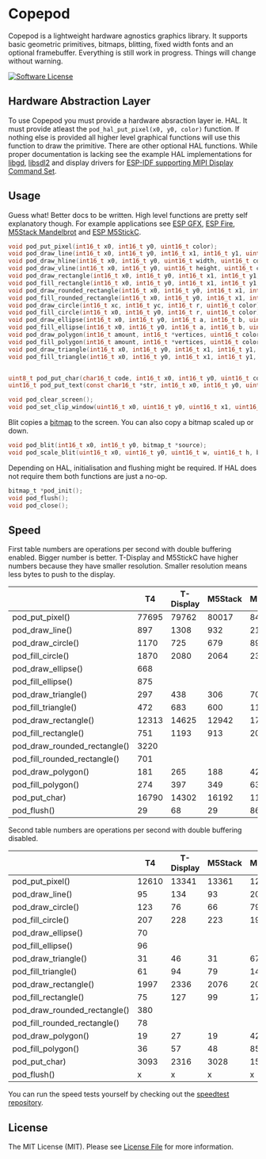 # Copepod

Copepod is a lightweight hardware agnostics graphics library. It supports basic geometric primitives, bitmaps, blitting, fixed width fonts and an optional framebuffer. Everything is still work in progress. Things will change without warning.

[![Software License](https://img.shields.io/badge/license-MIT-brightgreen.svg?style=flat-square)](LICENSE.md)

## Hardware Abstraction Layer

To use Copepod you must provide a hardware absraction layer ie. HAL. It must provide atleast the `pod_hal_put_pixel(x0, y0, color)` function. If nothing else is provided all higher level graphical functions will use this function to draw the primitive. There are other optional HAL functions. While proper documentation is lacking see the example HAL implementations for [libgd](https://github.com/tuupola/copepod-libgd), [libsdl2](https://github.com/tuupola/copepod-libsdl2) and display drivers for [ESP-IDF supporting MIPI Display Command Set](https://github.com/tuupola/esp_mipi).


## Usage

Guess what! Better docs to be written. High level functions are pretty self explanatory though. For example applications see [ESP GFX](https://github.com/tuupola/esp_gfx), [ESP Fire](https://github.com/tuupola/esp_fire), [M5Stack Mandelbrot](https://github.com/tuupola/esp-examples/tree/master/014-mandelbrot) and [ESP M5StickC](https://github.com/tuupola/esp_m5stick).

```c
void pod_put_pixel(int16_t x0, int16_t y0, uint16_t color);
void pod_draw_line(int16_t x0, int16_t y0, int16_t x1, int16_t y1, uint16_t color);
void pod_draw_hline(int16_t x0, int16_t y0, uint16_t width, uint16_t color);
void pod_draw_vline(int16_t x0, int16_t y0, uint16_t height, uint16_t color);
void pod_draw_rectangle(int16_t x0, int16_t y0, int16_t x1, int16_t y1, uint16_t color);
void pod_fill_rectangle(int16_t x0, int16_t y0, int16_t x1, int16_t y1, uint16_t color);
void pod_draw_rounded_rectangle(int16_t x0, int16_t y0, int16_t x1, int16_t y1, int16_t r, uint16_t color);
void pod_fill_rounded_rectangle(int16_t x0, int16_t y0, int16_t x1, int16_t y1, int16_t r, uint16_t color);
void pod_draw_circle(int16_t xc, int16_t yc, int16_t r, uint16_t color);
void pod_fill_circle(int16_t x0, int16_t y0, int16_t r, uint16_t color);
void pod_draw_ellipse(int16_t x0, int16_t y0, int16_t a, int16_t b, uint16_t color);
void pod_fill_ellipse(int16_t x0, int16_t y0, int16_t a, int16_t b, uint16_t color);
void pod_draw_polygon(int16_t amount, int16_t *vertices, uint16_t color);
void pod_fill_polygon(int16_t amount, int16_t *vertices, uint16_t color);
void pod_draw_triangle(int16_t x0, int16_t y0, int16_t x1, int16_t y1, int16_t x2, int16_t y2, uint16_t color);
void pod_fill_triangle(int16_t x0, int16_t y0, int16_t x1, int16_t y1, int16_t x2, int16_t y2, uint16_t color);


uint8_t pod_put_char(char16_t code, int16_t x0, int16_t y0, uint16_t color, const unsigned char *font);
uint16_t pod_put_text(const char16_t *str, int16_t x0, int16_t y0, uint16_t color, const unsigned char *font);

void pod_clear_screen();
void pod_set_clip_window(uint16_t x0, uint16_t y0, uint16_t x1, uint16_t y1);

```

Blit copies a [bitmap](https://github.com/tuupola/copepod/blob/master/bitmap.c) to the screen. You can also copy a bitmap scaled up or down.

```c
void pod_blit(int16_t x0, int16_t y0, bitmap_t *source);
void pod_scale_blit(uint16_t x0, uint16_t y0, uint16_t w, uint16_t h, bitmap_t *source);
```

Depending on HAL, initialisation and flushing might be required. If HAL does not require them both functions are just a no-op.

```c
bitmap_t *pod_init();
void pod_flush();
void pod_close();
```

## Speed

 First table numbers are operations per second with double buffering enabled. Bigger number is better. T-Display and M5StickC have higher numbers because they have smaller resolution. Smaller resolution means less bytes to push to the display.

|                              | T4    | T-Display | M5Stack | M5StickC |
|------------------------------|-------|-----------|---------|----------|
| pod_put_pixel()              | 77695 | 79762     | 80017   | 84496    |
| pod_draw_line()              | 897   | 1308      | 932     | 2107     |
| pod_draw_circle()            | 1170  | 725       | 679     | 891      |
| pod_fill_circle()            | 1870  | 2080      | 2064    | 2325     |
| pod_draw_ellipse()           | 668   |           |         |          |
| pod_fill_ellipse()           | 875   |           |         |          |
| pod_draw_triangle()          | 297   | 438       | 306     | 707      |
| pod_fill_triangle()          | 472   | 683       | 600     | 1104     |
| pod_draw_rectangle()         | 12313 | 14625     | 12942   | 17703    |
| pod_fill_rectangle()         | 751   | 1193      | 913     | 2031     |
| pod_draw_rounded_rectangle() | 3220  |           |         |          |
| pod_fill_rounded_rectangle() | 701   |           |         |          |
| pod_draw_polygon()           | 181   | 265       | 188     | 425      |
| pod_fill_polygon()           | 274   | 397       | 349     | 633      |
| pod_put_char)                | 16790 | 14302     | 16192   | 11656    |
| pod_flush()                  | 29    | 68        | 29      | 86       |

Second table numbers are operations per second with double buffering disabled.

|                              | T4    | T-Display | M5Stack | M5StickC |
|------------------------------|-------|-----------|---------|----------|
| pod_put_pixel()              | 12610 | 13341     | 13361   | 12324    |
| pod_draw_line()              | 95    | 134       | 93      | 203      |
| pod_draw_circle()            | 123   | 76        | 66      | 79       |
| pod_fill_circle()            | 207   | 228       | 223     | 197      |
| pod_draw_ellipse()           | 70    |           |         |          |
| pod_fill_ellipse()           | 96    |           |         |          |
| pod_draw_triangle()          | 31    | 46        | 31      | 67       |
| pod_fill_triangle()          | 61    | 94        | 79      | 141      |
| pod_draw_rectangle()         | 1997  | 2336      | 2076    | 2092     |
| pod_fill_rectangle()         | 75    | 127       | 99      | 171      |
| pod_draw_rounded_rectangle() | 380   |           |         |          |
| pod_fill_rounded_rectangle() | 78    |           |         |          |
| pod_draw_polygon()           | 19    | 27        | 19      | 42       |
| pod_fill_polygon()           | 36    | 57        | 48      | 85       |
| pod_put_char)                | 3093  | 2316      | 3028    | 1585     |
| pod_flush()                  | x     | x         | x       | x        |

You can run the speed tests yourself by checking out the [speedtest repository](https://github.com/tuupola/esp_gfx).

## License

The MIT License (MIT). Please see [License File](LICENSE.md) for more information.
